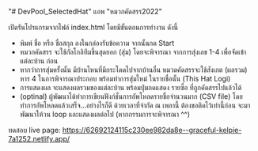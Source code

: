 "# DevPool_SelectedHat" 
แอพ "หมวกคัดสรร2022"

เปิดรันโปรแกรมจากไฟล์ index.html โดยมีขั้นตอนการทำงาน ดังนี้
- พิมพ์ ชื่อ หรือ ชื่อสกุล ลงในกล่องรับข้อความ จากนั้นกด Start
- หมวกคัดสรร จะใช้กัลโกลิทึมขึ้นสุดยอก (สุ่ม) โดยจะพิจารณา จากการสุ่งเลข 1-4 เพื่อจัดเข้าแต่ละบ้าน ก่อน
- หากว่าการสุ่มครั้งนั้น มีบ้านไหนที่มีกระโดดไปจากบ้านอื่น หมวดคัดสรรจะใช้สังเกต (ผลรวม) หาร 4 ในการพิจารณาประกอบ พร้อมทำการสุ่มใหม่ ในรายชื่อนั้น (This Hat Logi)
- การแสดงผล จะแสดงผลรวมของแต่ละบ้าน พร้อมปุ่มกดแสดง รายซื่อ ที่ถูกคัดสรรไปแล้วได้
- (optinal) ผู้พัฒนาได้ทำการเขียนฟังก์ชั่นการอัพโหลดรายชื่อจำนวนมาก (CSV file) โดยทำการอัพโหลดแล้วเสร็จ...อย่างไรก็ดี ด้วยเวลาที่จำกัด ณ เพลานี้ ต้องขอติดไว้เท่านี้ก่อน จะมาพัฒนาให้วน loop และแสดงผลต่อไป (หากกรรมการจะพิจารณา ^^)

ทดสอบ live page: https://62692124115c230ee982da8e--graceful-kelpie-7a1252.netlify.app/
